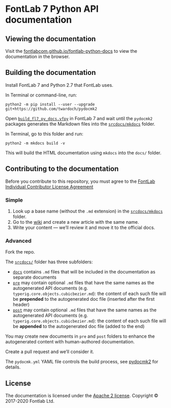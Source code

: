 
# FontLab 7 Python API documentation

## Viewing the documentation

Visit the [fontlabcom.github.io/fontlab-python-docs](https://fontlabcom.github.io/fontlab-python-docs) to view the documentation in the browser.

## Building the documentation

Install FontLab 7 and Python 2.7 that FontLab uses.

In Terminal or command-line, run:

```
python2 -m pip install --user --upgrade git+https://github.com/twardoch/pydocmk2
```

Open [`build_fl7_py_docs.vfpy`](build_fl7_py_docs.vfpy) in FontLab 7 and wait until the `pydocmk2` packages generates the Markdown files into the [`srcdocs/mkdocs`](srcdocs/mkdocs) folder.

In Terminal, go to this folder and run:

```
python2 -m mkdocs build -v
```

This will build the HTML documentation using `mkdocs` into the `docs/` folder.

## Contributing to the documentation

Before you contribute to this repository, you must agree to the [FontLab Individual Contributor License Agreement](https://cla-assistant.io/fontlabcom/fontlab-python-docs)

### Simple

1. Look up a base name (without the `.md` extension) in the [`srcdocs/mkdocs`](srcdocs/mkdocs) folder.
2. Go to the [wiki](https://github.com/fontlabcom/fontlab-python-docs/wiki) and create a new article with the same name.
3. Write your content — we’ll review it and move it to the official docs.

### Advanced

Fork the repo.

The [`srcdocs/`](srcdocs) folder has three subfolders:

- [`docs`](srcdocs/docs) contains `.md` files that will be included in the documentation as separate documents
- [`pre`](srcdocs/pre) may contain optional `.md` files that have the same names as the autogenerated API documents (e.g. `typerig.core.objects.cubicbezier.md`): the content of each such file will be **prepended** to the autogenerated doc file (inserted after the first header)
- [`post`](srcdocs/post) may contain optional `.md` files that have the same names as the autogenerated API documents (e.g. `typerig.core.objects.cubicbezier.md`): the content of each such file will be **appended** to the autogenerated doc file (added to the end)

You may create new documents in `pre` and `post` folders to enhance the autogenerated content with human-authored documentation.

Create a pull request and we’ll consider it.

The `pydocmk.yml` YAML file controls the build process, see [pydocmk2](https://twardoch.github.io/pydocmk2/) for details.

## License

The documentation is licensed under the [Apache 2 license](LICENSE). Copyright © 2017-2020 Fontlab Ltd.
